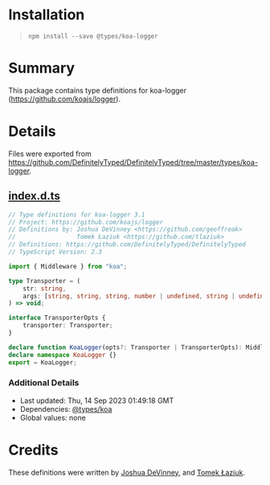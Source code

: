 # Installation
> `npm install --save @types/koa-logger`

# Summary
This package contains type definitions for koa-logger (https://github.com/koajs/logger).

# Details
Files were exported from https://github.com/DefinitelyTyped/DefinitelyTyped/tree/master/types/koa-logger.
## [index.d.ts](https://github.com/DefinitelyTyped/DefinitelyTyped/tree/master/types/koa-logger/index.d.ts)
````ts
// Type definitions for koa-logger 3.1
// Project: https://github.com/koajs/logger
// Definitions by: Joshua DeVinney <https://github.com/geoffreak>
//                 Tomek Łaziuk <https://github.com/tlaziuk>
// Definitions: https://github.com/DefinitelyTyped/DefinitelyTyped
// TypeScript Version: 2.3

import { Middleware } from "koa";

type Transporter = (
    str: string,
    args: [string, string, string, number | undefined, string | undefined, string | undefined],
) => void;

interface TransporterOpts {
    transporter: Transporter;
}

declare function KoaLogger(opts?: Transporter | TransporterOpts): Middleware;
declare namespace KoaLogger {}
export = KoaLogger;

````

### Additional Details
 * Last updated: Thu, 14 Sep 2023 01:49:18 GMT
 * Dependencies: [@types/koa](https://npmjs.com/package/@types/koa)
 * Global values: none

# Credits
These definitions were written by [Joshua DeVinney](https://github.com/geoffreak), and [Tomek Łaziuk](https://github.com/tlaziuk).
